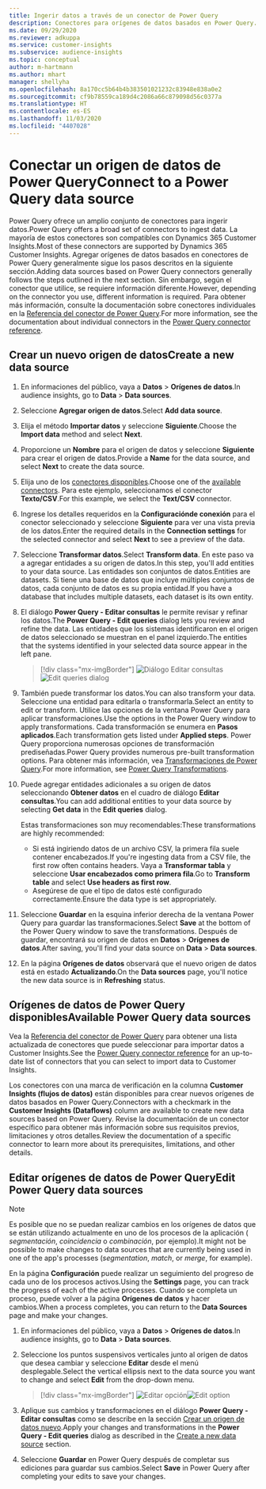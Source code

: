 ```yaml
---
title: Ingerir datos a través de un conector de Power Query
description: Conectores para orígenes de datos basados en Power Query.
ms.date: 09/29/2020
ms.reviewer: adkuppa
ms.service: customer-insights
ms.subservice: audience-insights
ms.topic: conceptual
author: m-hartmann
ms.author: mhart
manager: shellyha
ms.openlocfilehash: 8a170cc5b64b4b383501021232c83948e838a0e2
ms.sourcegitcommit: cf9b78559ca189d4c2086a66c879098d56c0377a
ms.translationtype: HT
ms.contentlocale: es-ES
ms.lasthandoff: 11/03/2020
ms.locfileid: "4407028"
---
```

# <a name="connect-to-a-power-query-data-source"></a><span data-ttu-id="c2d5d-103">Conectar un origen de datos de Power Query</span><span class="sxs-lookup"><span data-stu-id="c2d5d-103">Connect to a Power Query data source</span></span>

<span data-ttu-id="c2d5d-104">Power Query ofrece un amplio conjunto de conectores para ingerir datos.</span><span class="sxs-lookup"><span data-stu-id="c2d5d-104">Power Query offers a broad set of connectors to ingest data.</span></span> <span data-ttu-id="c2d5d-105">La mayoría de estos conectores son compatibles con Dynamics 365 Customer Insights.</span><span class="sxs-lookup"><span data-stu-id="c2d5d-105">Most of these connectors are supported by Dynamics 365 Customer Insights.</span></span> <span data-ttu-id="c2d5d-106">Agregar orígenes de datos basados en conectores de Power Query generalmente sigue los pasos descritos en la siguiente sección.</span><span class="sxs-lookup"><span data-stu-id="c2d5d-106">Adding data sources based on Power Query connectors generally follows the steps outlined in the next section.</span></span> <span data-ttu-id="c2d5d-107">Sin embargo, según el conector que utilice, se requiere información diferente.</span><span class="sxs-lookup"><span data-stu-id="c2d5d-107">However, depending on the connector you use, different information is required.</span></span> <span data-ttu-id="c2d5d-108">Para obtener más información, consulte la documentación sobre conectores individuales en la [Referencia del conector de Power Query](https://docs.microsoft.com/power-query/connectors/).</span><span class="sxs-lookup"><span data-stu-id="c2d5d-108">For more information, see the documentation about individual connectors in the [Power Query connector reference](https://docs.microsoft.com/power-query/connectors/).</span></span>

## <a name="create-a-new-data-source"></a><span data-ttu-id="c2d5d-109">Crear un nuevo origen de datos</span><span class="sxs-lookup"><span data-stu-id="c2d5d-109">Create a new data source</span></span>

1. <span data-ttu-id="c2d5d-110">En informaciones del público, vaya a **Datos** > **Orígenes de datos**.</span><span class="sxs-lookup"><span data-stu-id="c2d5d-110">In audience insights, go to **Data** > **Data sources**.</span></span>

1. <span data-ttu-id="c2d5d-111">Seleccione **Agregar origen de datos**.</span><span class="sxs-lookup"><span data-stu-id="c2d5d-111">Select **Add data source**.</span></span>

1. <span data-ttu-id="c2d5d-112">Elija el método **Importar datos** y seleccione **Siguiente**.</span><span class="sxs-lookup"><span data-stu-id="c2d5d-112">Choose the **Import data** method and select **Next**.</span></span>

1. <span data-ttu-id="c2d5d-113">Proporcione un **Nombre** para el origen de datos y seleccione **Siguiente** para crear el origen de datos.</span><span class="sxs-lookup"><span data-stu-id="c2d5d-113">Provide a **Name** for the data source, and select **Next** to create the data source.</span></span>

1. <span data-ttu-id="c2d5d-114">Elija uno de los [conectores disponibles](#available-power-query-data-sources).</span><span class="sxs-lookup"><span data-stu-id="c2d5d-114">Choose one of the [available connectors](#available-power-query-data-sources).</span></span> <span data-ttu-id="c2d5d-115">Para este ejemplo, seleccionamos el conector **Texto/CSV**.</span><span class="sxs-lookup"><span data-stu-id="c2d5d-115">For this example, we select the **Text/CSV** connector.</span></span>

1. <span data-ttu-id="c2d5d-116">Ingrese los detalles requeridos en la **Configuraciónde conexión** para el conector seleccionado y seleccione **Siguiente** para ver una vista previa de los datos.</span><span class="sxs-lookup"><span data-stu-id="c2d5d-116">Enter the required details in the **Connection settings** for the selected connector and select **Next** to see a preview of the data.</span></span>

1. <span data-ttu-id="c2d5d-117">Seleccione **Transformar datos**.</span><span class="sxs-lookup"><span data-stu-id="c2d5d-117">Select **Transform data**.</span></span> <span data-ttu-id="c2d5d-118">En este paso va a agregar entidades a su origen de datos.</span><span class="sxs-lookup"><span data-stu-id="c2d5d-118">In this step, you'll add entities to your data source.</span></span> <span data-ttu-id="c2d5d-119">Las entidades son conjuntos de datos.</span><span class="sxs-lookup"><span data-stu-id="c2d5d-119">Entities are datasets.</span></span> <span data-ttu-id="c2d5d-120">Si tiene una base de datos que incluye múltiples conjuntos de datos, cada conjunto de datos es su propia entidad.</span><span class="sxs-lookup"><span data-stu-id="c2d5d-120">If you have a database that includes multiple datasets, each dataset is its own entity.</span></span>

1. <span data-ttu-id="c2d5d-121">El diálogo **Power Query - Editar consultas** le permite revisar y refinar los datos.</span><span class="sxs-lookup"><span data-stu-id="c2d5d-121">The **Power Query - Edit queries** dialog lets you review and refine the data.</span></span> <span data-ttu-id="c2d5d-122">Las entidades que los sistemas identificaron en el origen de datos seleccionado se muestran en el panel izquierdo.</span><span class="sxs-lookup"><span data-stu-id="c2d5d-122">The entities that the systems identified in your selected data source appear in the left pane.</span></span>

   > [!div class="mx-imgBorder"]
   > <span data-ttu-id="c2d5d-123">![Diálogo Editar consultas](media/data-manager-configure-edit-queries.png "Diálogo Editar consultas")</span><span class="sxs-lookup"><span data-stu-id="c2d5d-123">![Edit queries dialog](media/data-manager-configure-edit-queries.png "Edit queries dialog")</span></span>

1. <span data-ttu-id="c2d5d-124">También puede transformar los datos.</span><span class="sxs-lookup"><span data-stu-id="c2d5d-124">You can also transform your data.</span></span> <span data-ttu-id="c2d5d-125">Seleccione una entidad para editarla o transformarla.</span><span class="sxs-lookup"><span data-stu-id="c2d5d-125">Select an entity to edit or transform.</span></span> <span data-ttu-id="c2d5d-126">Utilice las opciones de la ventana Power Query para aplicar transformaciones.</span><span class="sxs-lookup"><span data-stu-id="c2d5d-126">Use the options in the Power Query window to apply transformations.</span></span> <span data-ttu-id="c2d5d-127">Cada transformación se enumera en **Pasos aplicados**.</span><span class="sxs-lookup"><span data-stu-id="c2d5d-127">Each transformation gets listed under **Applied steps**.</span></span> <span data-ttu-id="c2d5d-128">Power Query proporciona numerosas opciones de transformación prediseñadas.</span><span class="sxs-lookup"><span data-stu-id="c2d5d-128">Power Query provides numerous pre-built transformation options.</span></span> <span data-ttu-id="c2d5d-129">Para obtener más información, vea [Transformaciones de Power Query](https://docs.microsoft.com/power-query/power-query-what-is-power-query#transformations).</span><span class="sxs-lookup"><span data-stu-id="c2d5d-129">For more information, see [Power Query Transformations](https://docs.microsoft.com/power-query/power-query-what-is-power-query#transformations).</span></span>

1. <span data-ttu-id="c2d5d-130">Puede agregar entidades adicionales a su origen de datos seleccionando **Obtener datos** en el cuadro de diálogo **Editar consultas**.</span><span class="sxs-lookup"><span data-stu-id="c2d5d-130">You can add additional entities to your data source by selecting **Get data** in the **Edit queries** dialog.</span></span>

   <span data-ttu-id="c2d5d-131">Estas transformaciones son muy recomendables:</span><span class="sxs-lookup"><span data-stu-id="c2d5d-131">These transformations are highly recommended:</span></span>

   - <span data-ttu-id="c2d5d-132">Si está ingiriendo datos de un archivo CSV, la primera fila suele contener encabezados.</span><span class="sxs-lookup"><span data-stu-id="c2d5d-132">If you're ingesting data from a CSV file, the first row often contains headers.</span></span> <span data-ttu-id="c2d5d-133">Vaya a **Transformar tabla** y seleccione **Usar encabezados como primera fila**.</span><span class="sxs-lookup"><span data-stu-id="c2d5d-133">Go to **Transform table** and select **Use headers as first row**.</span></span>
   - <span data-ttu-id="c2d5d-134">Asegúrese de que el tipo de datos esté configurado correctamente.</span><span class="sxs-lookup"><span data-stu-id="c2d5d-134">Ensure the data type is set appropriately.</span></span>

1. <span data-ttu-id="c2d5d-135">Seleccione **Guardar** en la esquina inferior derecha de la ventana Power Query para guardar las transformaciones.</span><span class="sxs-lookup"><span data-stu-id="c2d5d-135">Select **Save** at the bottom of the Power Query window to save the transformations.</span></span> <span data-ttu-id="c2d5d-136">Después de guardar, encontrará su origen de datos en **Datos** > **Orígenes de datos**.</span><span class="sxs-lookup"><span data-stu-id="c2d5d-136">After saving, you'll find your data source on **Data** > **Data sources**.</span></span>

1. <span data-ttu-id="c2d5d-137">En la página **Orígenes de datos** observará que el nuevo origen de datos está en estado **Actualizando**.</span><span class="sxs-lookup"><span data-stu-id="c2d5d-137">On the **Data sources** page, you'll notice the new data source is in **Refreshing** status.</span></span>

## <a name="available-power-query-data-sources"></a><span data-ttu-id="c2d5d-138">Orígenes de datos de Power Query disponibles</span><span class="sxs-lookup"><span data-stu-id="c2d5d-138">Available Power Query data sources</span></span>

<span data-ttu-id="c2d5d-139">Vea la [Referencia del conector de Power Query](https://docs.microsoft.com/power-query/connectors/) para obtener una lista actualizada de conectores que puede seleccionar para importar datos a Customer Insights.</span><span class="sxs-lookup"><span data-stu-id="c2d5d-139">See the [Power Query connector reference](https://docs.microsoft.com/power-query/connectors/) for an up-to-date list of connectors that you can select to import data to Customer Insights.</span></span> 

<span data-ttu-id="c2d5d-140">Los conectores con una marca de verificación en la columna **Customer Insights (flujos de datos)** están disponibles para crear nuevos orígenes de datos basados en Power Query.</span><span class="sxs-lookup"><span data-stu-id="c2d5d-140">Connectors with a checkmark in the **Customer Insights (Dataflows)** column are available to create new data sources based on Power Query.</span></span> <span data-ttu-id="c2d5d-141">Revise la documentación de un conector específico para obtener más información sobre sus requisitos previos, limitaciones y otros detalles.</span><span class="sxs-lookup"><span data-stu-id="c2d5d-141">Review the documentation of a specific connector to learn more about its prerequisites, limitations, and other details.</span></span>

## <a name="edit-power-query-data-sources"></a><span data-ttu-id="c2d5d-142">Editar orígenes de datos de Power Query</span><span class="sxs-lookup"><span data-stu-id="c2d5d-142">Edit Power Query data sources</span></span>

> [!NOTE]
> <span data-ttu-id="c2d5d-143">Es posible que no se puedan realizar cambios en los orígenes de datos que se están utilizando actualmente en uno de los procesos de la aplicación ( *segmentación*, *coincidencia* o *combinación*, por ejemplo).</span><span class="sxs-lookup"><span data-stu-id="c2d5d-143">It might not be possible to make changes to data sources that are currently being used in one of the app's processes (*segmentation*, *match*, or *merge*, for example).</span></span> 
>
> <span data-ttu-id="c2d5d-144">En la página **Configuración** puede realizar un seguimiento del progreso de cada uno de los procesos activos.</span><span class="sxs-lookup"><span data-stu-id="c2d5d-144">Using the **Settings** page, you can track the progress of each of the active processes.</span></span> <span data-ttu-id="c2d5d-145">Cuando se completa un proceso, puede volver a la página **Orígenes de datos** y hacer cambios.</span><span class="sxs-lookup"><span data-stu-id="c2d5d-145">When a process completes, you can return to the **Data Sources** page and make your changes.</span></span>

1. <span data-ttu-id="c2d5d-146">En informaciones del público, vaya a **Datos** > **Orígenes de datos**.</span><span class="sxs-lookup"><span data-stu-id="c2d5d-146">In audience insights, go to **Data** > **Data sources**.</span></span>

2. <span data-ttu-id="c2d5d-147">Seleccione los puntos suspensivos verticales junto al origen de datos que desea cambiar y seleccione **Editar** desde el menú desplegable.</span><span class="sxs-lookup"><span data-stu-id="c2d5d-147">Select the vertical ellipsis next to the data source you want to change and select **Edit** from the drop-down menu.</span></span>

   > [!div class="mx-imgBorder"]
   > <span data-ttu-id="c2d5d-148">![Editar opción](media/edit-option-data-sources.png "Editar opción")</span><span class="sxs-lookup"><span data-stu-id="c2d5d-148">![Edit option](media/edit-option-data-sources.png "Edit option")</span></span>

3. <span data-ttu-id="c2d5d-149">Aplique sus cambios y transformaciones en el diálogo **Power Query - Editar consultas** como se describe en la sección [Crear un origen de datos nuevo](#create-a-new-data-source).</span><span class="sxs-lookup"><span data-stu-id="c2d5d-149">Apply your changes and transformations in the **Power Query - Edit queries** dialog as described in the [Create a new data source](#create-a-new-data-source) section.</span></span>

4. <span data-ttu-id="c2d5d-150">Seleccione **Guardar** en Power Query después de completar sus ediciones para guardar sus cambios.</span><span class="sxs-lookup"><span data-stu-id="c2d5d-150">Select **Save** in Power Query after completing your edits to save your changes.</span></span>
